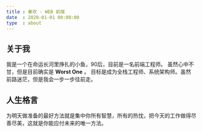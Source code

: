 ```yaml
---
title : 秦欢 - WEB 前端
date  : 2020-01-01 00:00:00
type  : about
---
```

## 关于我
我是一个在命运长河里挣扎的小鱼，90后，目前是一名前端工程师。
虽然心中不甘，但是目前确实是 __Worst One__ 。
目标是成为全栈工程师、系统架构师。虽然前路迷茫，但是我会一步一步往前走。

## 人生格言
为明天做准备的最好方法就是集中你所有智慧，所有的热忱，把今天的工作做得尽善尽美，这就是你能应付未来的唯一方法。